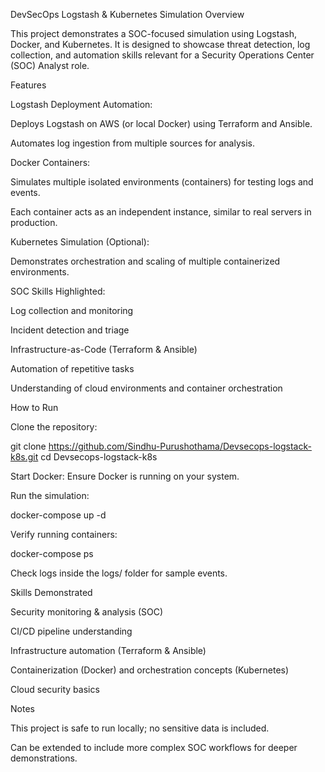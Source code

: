 DevSecOps Logstash & Kubernetes Simulation
Overview

This project demonstrates a SOC-focused simulation using Logstash, Docker, and Kubernetes. It is designed to showcase threat detection, log collection, and automation skills relevant for a Security Operations Center (SOC) Analyst role.

Features

Logstash Deployment Automation:

Deploys Logstash on AWS (or local Docker) using Terraform and Ansible.

Automates log ingestion from multiple sources for analysis.

Docker Containers:

Simulates multiple isolated environments (containers) for testing logs and events.

Each container acts as an independent instance, similar to real servers in production.

Kubernetes Simulation (Optional):

Demonstrates orchestration and scaling of multiple containerized environments.

SOC Skills Highlighted:

Log collection and monitoring

Incident detection and triage

Infrastructure-as-Code (Terraform & Ansible)

Automation of repetitive tasks

Understanding of cloud environments and container orchestration

How to Run

Clone the repository:

git clone https://github.com/Sindhu-Purushothama/Devsecops-logstack-k8s.git
cd Devsecops-logstack-k8s


Start Docker:
Ensure Docker is running on your system.

Run the simulation:

docker-compose up -d


Verify running containers:

docker-compose ps


Check logs inside the logs/ folder for sample events.

Skills Demonstrated

Security monitoring & analysis (SOC)

CI/CD pipeline understanding

Infrastructure automation (Terraform & Ansible)

Containerization (Docker) and orchestration concepts (Kubernetes)

Cloud security basics

Notes

This project is safe to run locally; no sensitive data is included.

Can be extended to include more complex SOC workflows for deeper demonstrations.

